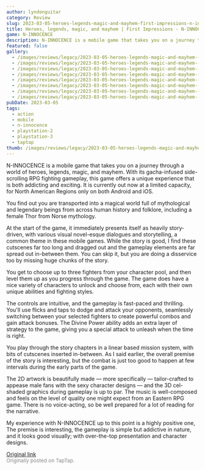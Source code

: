 ```yaml
---
author: lyndonguitar
category: Review
slug: 2023-03-05-heroes-legends-magic-and-mayhem-first-impressions-n-innocence
title: Heroes, legends, magic, and mayhem | First Impressions - N-INNOCENCE
game: N-INNOCENCE
description: N-INNOCENCE is a mobile game that takes you on a journey through a world of heroes, legends, magic, and mayhem. With its gacha-infused side-scrolling RPG fighting gameplay, this game offers a unique experience that is both addicting and exciting. It is currently out now at a limited capacity, for North American Regions only on both Android and iOS.
featured: false
gallery:
  - /images/reviews/legacy/2023-03-05-heroes-legends-magic-and-mayhem--first-impressions---n-innocence-0.avif
  - /images/reviews/legacy/2023-03-05-heroes-legends-magic-and-mayhem--first-impressions---n-innocence-1.avif
  - /images/reviews/legacy/2023-03-05-heroes-legends-magic-and-mayhem--first-impressions---n-innocence-2.avif
  - /images/reviews/legacy/2023-03-05-heroes-legends-magic-and-mayhem--first-impressions---n-innocence-3.avif
  - /images/reviews/legacy/2023-03-05-heroes-legends-magic-and-mayhem--first-impressions---n-innocence-4.avif
  - /images/reviews/legacy/2023-03-05-heroes-legends-magic-and-mayhem--first-impressions---n-innocence-5.avif
  - /images/reviews/legacy/2023-03-05-heroes-legends-magic-and-mayhem--first-impressions---n-innocence-6.avif
  - /images/reviews/legacy/2023-03-05-heroes-legends-magic-and-mayhem--first-impressions---n-innocence-7.avif
pubDate: 2023-03-05
tags:
  - action
  - mobile
  - n-innocence
  - playstation-2
  - playstation-3
  - taptap
thumb: /images/reviews/legacy/2023-03-05-heroes-legends-magic-and-mayhem--first-impressions---n-innocence-0.avif
---
```


N-INNOCENCE is a mobile game that takes you on a journey through a world of heroes, legends, magic, and mayhem. With its gacha-infused side-scrolling RPG fighting gameplay, this game offers a unique experience that is both addicting and exciting. It is currently out now at a limited capacity, for North American Regions only on both Android and iOS.

You find out you are transported into a magical world full of mythological and legendary beings from across human history and folklore, including a female Thor from Norse mythology.

At the start of the game, it immediately presents itself as heavily story-driven, with various visual novel-esque dialogues and storytelling, a common theme in these mobile games. While the story is good, I find these cutscenes far too long and dragged out and the gameplay elements are far spread out in-between them. You can skip it, but you are doing a disservice too by missing huge chunks of the story.

You get to choose up to three fighters from your character pool, and then level them up as you progress through the game. The game does have a nice variety of characters to unlock and choose from, each with their own unique abilities and fighting styles.

The controls are intuitive, and the gameplay is fast-paced and thrilling. You'll use flicks and taps to dodge and attack your opponents, seamlessly switching between your selected fighters to create powerful combos and gain attack bonuses. The Divine Power ability adds an extra layer of strategy to the game, giving you a special attack to unleash when the time is right.

You play through the story chapters in a linear based mission system, with bits of cutscenes inserted in-between. As I said earlier, the overall premise of the story is interesting, but the combat is just too good to happen at few intervals during the early parts of the game.

The 2D artwork is beautifully made — more specifically — tailor-crafted to appease male fans with the sexy character designs — and the 3D cel-shaded graphics during gameplay is up to par. The music is well-composed and feels on the level of quality one might expect from an Eastern RPG game. There is no voice-acting, so be well prepared for a lot of reading for the narrative.

My experience with N-INNOCENCE up to this point is a highly positive one, The premise is interesting, the gameplay is simple but addictive in nature, and it looks good visually; with over-the-top presentation and character designs.

[Original link](https://www.taptap.io/post/4713078)<br><span style="font-size: 0.95em; color: #888;">Originally posted on TapTap.</span>